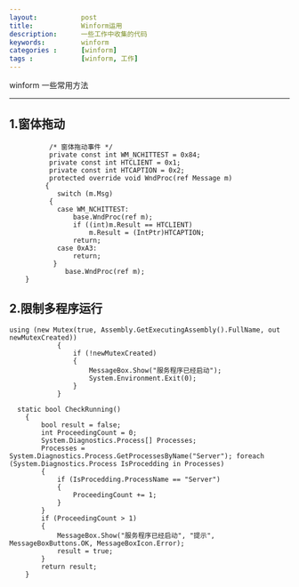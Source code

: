 ```yaml
---
layout:           post
title:            Winform运用
description:      一些工作中收集的代码
keywords:         winform
categories :      [winform]
tags :            [winform, 工作]
---
```


winform 一些常用方法

------------------------
## 1.窗体拖动
              /* 窗体拖动事件 */
              private const int WM_NCHITTEST = 0x84;
              private const int HTCLIENT = 0x1;
              private const int HTCAPTION = 0x2;
              protected override void WndProc(ref Message m)
             {
                switch (m.Msg)
              {
                case WM_NCHITTEST:
                    base.WndProc(ref m);
                    if ((int)m.Result == HTCLIENT)
                        m.Result = (IntPtr)HTCAPTION;
                    return;
                case 0xA3:
                    return;
               }
                  base.WndProc(ref m);
        }
        
## 2.限制多程序运行
    using (new Mutex(true, Assembly.GetExecutingAssembly().FullName, out newMutexCreated))
                {
                    if (!newMutexCreated)
                    {
                        MessageBox.Show("服务程序已经启动");
                        System.Environment.Exit(0);
                    }
                }
                
      static bool CheckRunning()
        {
            bool result = false;
            int ProceedingCount = 0;
            System.Diagnostics.Process[] Processes;
            Processes = System.Diagnostics.Process.GetProcessesByName("Server"); foreach (System.Diagnostics.Process IsProcedding in Processes)
            {
                if (IsProcedding.ProcessName == "Server")
                {
                    ProceedingCount += 1;
                }
            }
            if (ProceedingCount > 1)
            {
                MessageBox.Show("服务程序已经启动", "提示", MessageBoxButtons.OK, MessageBoxIcon.Error);
                result = true;
            }
            return result;
        }
               



